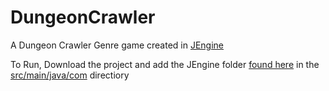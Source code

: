 # DungeonCrawler

A Dungeon Crawler Genre game created in [JEngine](https://github.com/NoahFreelove/JEngine)

To Run, Download the project and add the JEngine folder [found here](https://github.com/NoahFreelove/JEngine/tree/main/src/main/java/com)
in the [src/main/java/com](https://github.com/NoahFreelove/DungeonCrawler/tree/main/src/main/java/com) directiory
